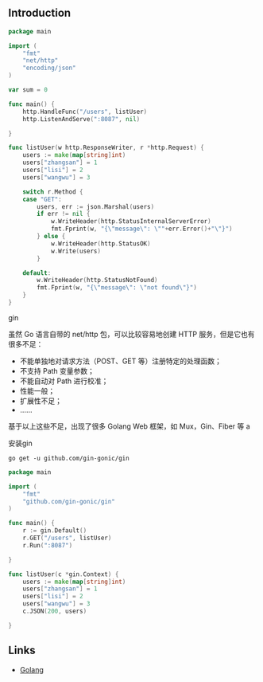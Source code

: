 ## Introduction




```go
package main

import (
    "fmt"
    "net/http"
    "encoding/json"
)

var sum = 0

func main() {
    http.HandleFunc("/users", listUser)
    http.ListenAndServe(":8087", nil)

}

func listUser(w http.ResponseWriter, r *http.Request) {
    users := make(map[string]int)
    users["zhangsan"] = 1
    users["lisi"] = 2
    users["wangwu"] = 3

    switch r.Method {
    case "GET":
        users, err := json.Marshal(users)
        if err != nil {
            w.WriteHeader(http.StatusInternalServerError)
            fmt.Fprint(w, "{\"message\": \""+err.Error()+"\"}")
        } else {
            w.WriteHeader(http.StatusOK)
            w.Write(users)
        }

    default:
        w.WriteHeader(http.StatusNotFound)
        fmt.Fprint(w, "{\"message\": \"not found\"}")
    }
}
```

gin

虽然 Go 语言自带的 net/http 包，可以比较容易地创建 HTTP 服务，但是它也有很多不足：
- 不能单独地对请求方法（POST、GET 等）注册特定的处理函数；
- 不支持 Path 变量参数；
- 不能自动对 Path 进行校准；
- 性能一般；
- 扩展性不足；
- ……

基于以上这些不足，出现了很多 Golang Web 框架，如 Mux，Gin、Fiber 等
a

安装gin
```shell
go get -u github.com/gin-gonic/gin
```

```go
package main

import (
    "fmt"
    "github.com/gin-gonic/gin"
)

func main() { 
    r := gin.Default()
    r.GET("/users", listUser)
    r.Run(":8087")

}

func listUser(c *gin.Context) {
    users := make(map[string]int)
    users["zhangsan"] = 1
    users["lisi"] = 2
    users["wangwu"] = 3
    c.JSON(200, users)

}
```




## Links

- [Golang](/docs/CS/Go/Go.md)